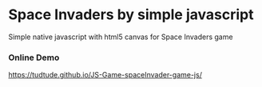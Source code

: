 # Space Invaders by simple javascript
Simple native javascript with html5 canvas for Space Invaders game 

### Online Demo
https://tudtude.github.io/JS-Game-spaceInvader-game-js/

